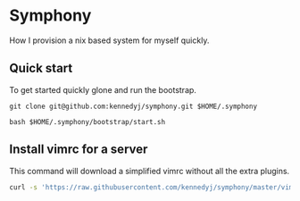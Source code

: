 # Symphony

How I provision a nix based system for myself quickly.

## Quick start

To get started quickly glone and run the bootstrap.

    git clone git@github.com:kennedyj/symphony.git $HOME/.symphony

    bash $HOME/.symphony/bootstrap/start.sh

## Install vimrc for a server

This command will download a simplified vimrc without all the extra plugins.

```sh
curl -s 'https://raw.githubusercontent.com/kennedyj/symphony/master/vim/configs/server.vimrc' > ~/.vimrc
```
